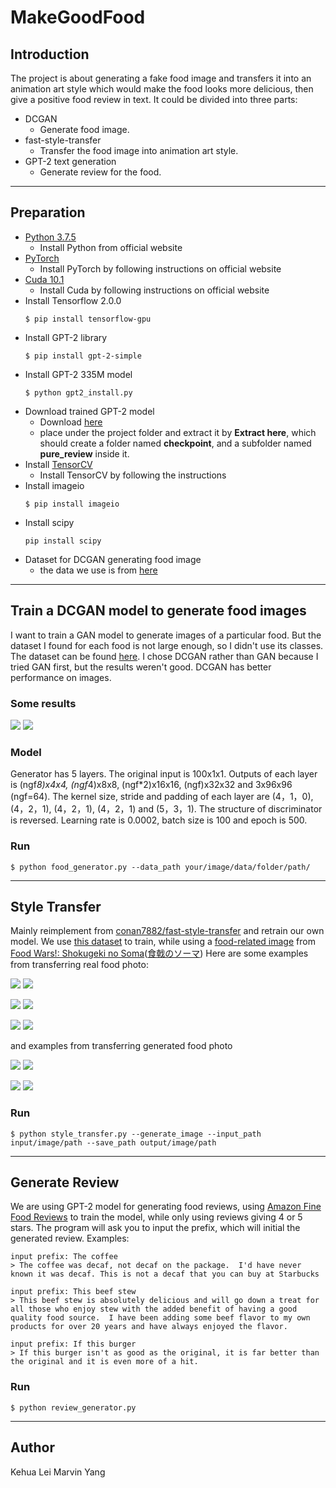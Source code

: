 # MakeGoodFood

## Introduction

The project is about generating a fake food image and transfers it into an animation art style which would make the food looks more delicious, then give a positive food review in text.
It could be divided into three parts:
 - DCGAN
     - Generate food image.
 - fast-style-transfer
     - Transfer the food image into animation art style.
 - GPT-2 text generation
     - Generate review for the food.
---

## Preparation

 - [Python 3.7.5](https://www.python.org/downloads/release/python-375/)
     - Install Python from official website
 - [PyTorch](https://pytorch.org/get-started/locally/)
     - Install PyTorch by following instructions on official website
 - [Cuda 10.1](https://developer.nvidia.com/cuda-10.1-download-archive-base)
     - Install Cuda by following instructions on official website
 - Install Tensorflow 2.0.0
    ```
    $ pip install tensorflow-gpu
    ```
 - Install GPT-2 library
    ```
    $ pip install gpt-2-simple
    ```
 - Install GPT-2 335M model
    ```
    $ python gpt2_install.py
    ```
 - Download trained GPT-2 model
     - Download [here](https://drive.google.com/file/d/1-CIlewaAqMTwT01UEJnjkTgyjpZC7OKd/view?usp=sharing)
     - place under the project folder and extract it by **Extract here**, which should create a folder named **checkpoint**, and a subfolder named **pure_review** inside it.
 - Install [TensorCV](https://github.com/conan7882/DeepVision-tensorflow)
     - Install TensorCV by following the instructions
 - Install imageio
    ```
    $ pip install imageio
     ```
 - Install scipy
     ```
    pip install scipy
    ```
 - Dataset for DCGAN generating food image
     - the data we use is from [here](https://github.com/karansikka1/iFood_2019)


---

## Train a DCGAN model to generate food images

I want to train a GAN model to generate images of a particular food. But the dataset I found for each food is not large enough, so I didn't use its classes. The dataset can be found [here]( https://github.com/karansikka1/iFood_2019).
I chose DCGAN rather than GAN because I tried GAN first, but the results weren't good. DCGAN has better performance on images.
### Some results
![](https://i.imgur.com/O6AHwBj.png)  ![](https://i.imgur.com/gWPR1r6.png)

### Model
Generator has 5 layers. The original input is 100x1x1. Outputs of each layer is (ngf*8)x4x4, (ngf*4)x8x8, (ngf*2)x16x16, (ngf)x32x32 and 3x96x96 (ngf=64). The kernel size, stride and padding of each layer are (4，1，0), (4，2，1), (4，2，1), (4，2，1) and (5，3，1). The structure of discriminator is reversed. Learning rate is 0.0002, batch size is 100 and epoch is 500.

### Run
```
$ python food_generator.py --data_path your/image/data/folder/path/
```
---

## Style Transfer
Mainly reimplement from [conan7882/fast-style-transfer](https://github.com/conan7882/fast-style-transfer) and retrain our own model.
We use [this dataset](https://www.kaggle.com/vermaavi/food11) to train, while using a [food-related image](https://i.imgur.com/3NfhbhW.jpg) from [Food Wars!: Shokugeki no Soma](https://en.wikipedia.org/wiki/Food_Wars!:_Shokugeki_no_Soma)([食戟のソーマ](https://ja.wikipedia.org/wiki/%E9%A3%9F%E6%88%9F%E3%81%AE%E3%82%BD%E3%83%BC%E3%83%9E))
Here are some examples from transferring real food photo:

![](https://i.imgur.com/I0Tvi0W.png) ![](https://i.imgur.com/JiEC3ll.png)

![](https://i.imgur.com/WYI0IPK.png) ![](https://i.imgur.com/dq4uWYZ.png)

![](https://i.imgur.com/NmzFb4w.png) ![](https://i.imgur.com/JXcscvy.png)

and examples from transferring generated food photo

![](https://i.imgur.com/O6AHwBj.png) ![](https://i.imgur.com/vo7OgWO.png)

![](https://i.imgur.com/gWPR1r6.png) ![](https://i.imgur.com/itoUG6m.png)

### Run
```
$ python style_transfer.py --generate_image --input_path input/image/path --save_path output/image/path
```
---

## Generate Review

We are using GPT-2 model for generating food reviews, using [Amazon Fine Food Reviews](https://www.kaggle.com/snap/amazon-fine-food-reviews) to train the model, while only using reviews giving 4 or 5 stars.
The program will ask you to input the prefix, which will initial the generated review.
Examples:

```
input prefix: The coffee
> The coffee was decaf, not decaf on the package.  I'd have never known it was decaf. This is not a decaf that you can buy at Starbucks

input prefix: This beef stew
> This beef stew is absolutely delicious and will go down a treat for all those who enjoy stew with the added benefit of having a good quality food source.  I have been adding some beef flavor to my own products for over 20 years and have always enjoyed the flavor.

input prefix: If this burger
> If this burger isn't as good as the original, it is far better than the original and it is even more of a hit.
```

### Run
```
$ python review_generator.py
```
---
## Author
Kehua Lei
Marvin Yang
